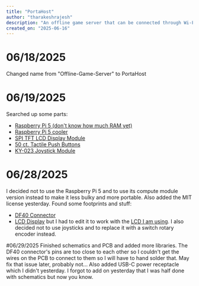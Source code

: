 ```yaml
---
title: "PortaHost"
author: "tharakeshrajesh"
description: "An offline game server that can be connected through Wi-Fi"
created_on: "2025-06-16"
---
```


# 06/18/2025
Changed name from "Offline-Game-Server" to PortaHost

# 06/19/2025
Searched up some parts:
* [Raspberry Pi 5 \(don't know how much RAM yet\)](https://vilros.com/products/raspberry-pi-5)
* [Raspberry Pi 5 cooler](https://www.aliexpress.us/item/3256806484520621.html)
* [SPI TFT LCD Display Module](https://www.aliexpress.us/item/3256805953674718.html)
* [50 ct. Tactile Push Buttons](https://www.aliexpress.us/item/2251832629654875.html)
* [KY-023 Joystick Module](https://www.aliexpress.us/item/3256808899611893.html)

# 06/28/2025
I decided not to use the Raspberry Pi 5 and to use its compute module version instead to make it less bulky and more portable.
Also added the MIT license yesterday.
Found some footprints and stuff:
* [DF40 Connector](https://app.ultralibrarian.com/details/4330ca74-5bcc-11ea-8c00-0ad2c9526b44/Hirose/DF40C-100DS-0-4V-51-)
* [LCD Display](https://github.com/dishishshawn/kicad-st7735s-1.8in-tft) but I had to edit it to work with the [LCD I am using](https://www.aliexpress.us/item/3256805953674718.html).
I also decided not to use joysticks and to replace it with a switch rotary encoder instead.

#06/29/2025
Finished schematics and PCB and added more libraries.
The DF40 connector's pins are too close to each other so I couldn't get the wires on the PCB to connect to them so I will have to hand solder that.
May fix that issue later, probably not...
Also added USB-C power receptacle which I didn't yesterday. I forgot to add on yesterday that I was half done with schematics but now you know.
